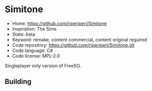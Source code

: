 # Simitone

- Home: https://github.com/riperiperi/Simitone
- Inspiration: The Sims
- State: beta
- Keyword: remake, content commercial, content original required
- Code repository: https://github.com/riperiperi/Simitone.git
- Code language: C#
- Code license: MPL-2.0

Singleplayer only version of FreeSO.

## Building
